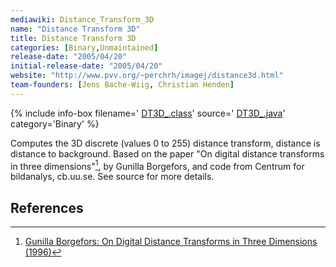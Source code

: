 ```yaml
---
mediawiki: Distance_Transform_3D
name: "Distance Transform 3D"
title: Distance Transform 3D
categories: [Binary,Unmaintained]
release-date: "2005/04/20"
initial-release-date: "2005/04/20"
website: "http://www.pvv.org/~perchrh/imagej/distance3d.html"
team-founders: [Jens Bache-Wiig, Christian Henden]
---
```


{% include info-box filename=' [DT3D\_.class](http://www.pvv.org/~perchrh/imagej/DT3D_.class)' source=' [DT3D\_.java](http://www.pvv.org/~perchrh/imagej/DT3D_.java)'  category='Binary' %}

Computes the 3D discrete (values 0 to 255) distance transform, distance is distance to background. Based on the paper "On digital distance transforms in three dimensions"[^1], by Gunilla Borgefors, and code from Centrum for bildanalys, cb.uu.se. See source for more details.

## References

[^1]: [Gunilla Borgefors: On Digital Distance Transforms in Three Dimensions (1996)](http://dx.doi.org/10.1006/cviu.1996.0065)
